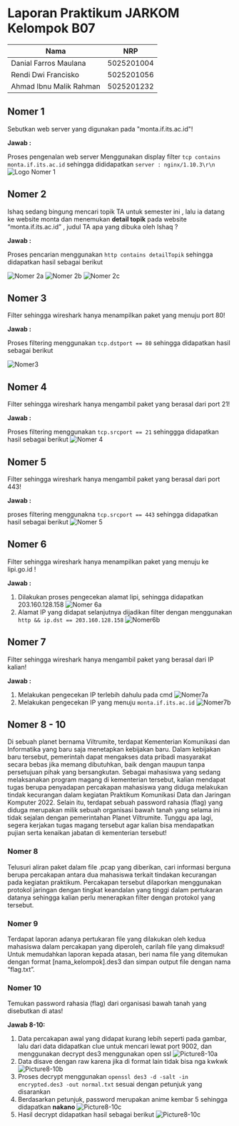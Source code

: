 # Laporan Praktikum JARKOM Kelompok B07 #

| Nama                      | NRP           |
| ------------------------- | ------------- |
| Danial Farros Maulana     | 5025201004    |
| Rendi Dwi Francisko       | 5025201056    |
| Ahmad Ibnu Malik Rahman   | 5025201232    |

## Nomer 1 ##
Sebutkan web server yang digunakan pada "monta.if.its.ac.id"! 

**Jawab :**

Proses pengenalan web server Menggunakan display filter ``tcp contains monta.if.its.ac.id`` sehingga dididapatkan ``server : nginx/1.10.3\r\n``
![Logo Nomer 1](/src/img/nomer1.png)

## Nomer 2 ##
Ishaq sedang bingung mencari topik TA untuk semester ini , lalu ia datang ke website monta dan menemukan **detail topik** pada website “monta.if.its.ac.id” , judul TA apa yang dibuka oleh Ishaq ? 

**Jawab :**

Proses pencarian menggunakan ``http contains detailTopik`` sehingga didapatkan hasil sebagai berikut

![Nomer 2a](/src/img/nomer2.png)
![Nomer 2b](/src/img/nomer2b.png)
![Nomer 2c](/src/img/nomer2c.png)


## Nomer 3 ##

Filter sehingga wireshark hanya menampilkan paket yang menuju port 80! 

**Jawab :**

Proses filtering menggunakan ``tcp.dstport == 80`` sehingga didapatkan hasil sebagai berikut

![Nomer3](/src/img/nomer3.png)

## Nomer 4 ##

Filter sehingga wireshark hanya mengambil paket yang berasal dari port 21!

**Jawab :**

Proses filtering menggunakan ``tcp.srcport == 21`` sehinggga didapatkan hasil sebagai berikut 
![Nomer 4](/src/img/nomer4.png)

## Nomer 5 ##

Filter sehingga wireshark hanya mengambil paket yang berasal dari port 443!

**Jawab :**

proses filtering menggunakna ``tcp.srcport == 443`` sehingga didapatkan hasil sebagai berikut
![Nomer 5](/src/img/nomer5.png)

## Nomer 6 ##

Filter sehingga wireshark hanya menampilkan paket yang menuju ke lipi.go.id !

**Jawab :**

1. Dilakukan proses pengecekan alamat lipi, sehingga didapatkan 203.160.128.158
    ![Nomer 6a](/src/img/Picture6a.png)
2. Alamat IP yang didapat selanjutnya dijadikan filter dengan menggunakan ``http && ip.dst == 203.160.128.158``
   ![Nomer6b](/src/img/Picture6b.png)

## Nomer 7 ##

Filter sehingga wireshark hanya mengambil paket yang berasal dari IP kalian!

**Jawab :**

1. Melakukan pengecekan IP terlebih dahulu pada cmd
   ![Nomer7a](/src/img/Picture7a.png)
2. Melakukan pengecekan IP yang menuju ``monta.if.its.ac.id``
   ![Nomer7b](/src/img/Picture7b.png)

## Nomer 8 - 10 ##

Di sebuah planet bernama Viltrumite, terdapat Kementerian Komunikasi dan Informatika yang baru saja menetapkan kebijakan baru. Dalam kebijakan baru tersebut, pemerintah dapat mengakses data pribadi masyarakat secara bebas jika memang dibutuhkan, baik dengan maupun tanpa persetujuan pihak yang bersangkutan. Sebagai mahasiswa yang sedang melaksanakan program magang di kementerian tersebut, kalian mendapat tugas berupa penyadapan percakapan mahasiswa yang diduga melakukan tindak kecurangan dalam kegiatan Praktikum Komunikasi Data dan Jaringan Komputer 2022. Selain itu, terdapat sebuah password rahasia (flag) yang diduga merupakan milik sebuah organisasi bawah tanah yang selama ini tidak sejalan dengan pemerintahan Planet Viltrumite. Tunggu apa lagi, segera kerjakan tugas magang tersebut agar kalian bisa mendapatkan pujian serta kenaikan jabatan di kementerian tersebut!

### Nomer 8 ###
Telusuri aliran paket dalam file .pcap yang diberikan, cari informasi berguna berupa percakapan antara dua mahasiswa terkait tindakan kecurangan pada kegiatan praktikum. Percakapan tersebut dilaporkan menggunakan protokol jaringan dengan tingkat keandalan yang tinggi dalam pertukaran datanya sehingga kalian perlu menerapkan filter dengan protokol yang tersebut.
### Nomer 9 ###
Terdapat laporan adanya pertukaran file yang dilakukan oleh kedua mahasiswa dalam percakapan yang diperoleh, carilah file yang dimaksud! Untuk memudahkan laporan kepada atasan, beri nama file yang ditemukan dengan format [nama_kelompok].des3 dan simpan output file dengan nama “flag.txt”.
### Nomer 10 ###
Temukan password rahasia (flag) dari organisasi bawah tanah yang disebutkan di atas!

**Jawab 8-10:**
1. Data percakapan awal yang didapat kurang lebih seperti pada gambar, lalu dari data didapatkan clue untuk mencari lewat port 9002, dan menggunakan decrypt des3 menggunakan open ssl
   ![Picture8-10a](/src/img/Picture8-10a.png)
2. Data disave dengan raw karena jika di format lain tidak bisa nga kwkwk
   ![Picture8-10b](/src/img/Picture8-10b.png)
3. Proses decrypt menggunakan ``openssl des3 -d -salt -in encrypted.des3 -out normal.txt`` sesuai dengan petunjuk yang disarankan
4. Berdasarkan petunjuk, password merupakan anime kembar 5 sehingga didapatkan **nakano**
   ![Picture8-10c](/src/img/Picture8-10c.png)
5. Hasil decrypt didapatkan hasil sebagai berikut 
   ![Picture8-10c](/src/img/Picture8-10d.png)

 	
